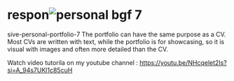 
# respon![personal bgf 7](https://github.com/AsmrWebCoding/responsive-personal-portfolio-7/assets/138141838/eb22a3c6-d8f1-4e8b-9771-15eea87d40b9)
sive-personal-portfolio-7
The portfolio can have the same purpose as a CV. Most CVs are written with text, while the portfolio is for showcasing, so it is visual with images and often more detailed than the CV.

Watch video tutorila on my youtube channel : https://youtu.be/NHcqelet2Is?si=A_94s7UKl1c85cuH

